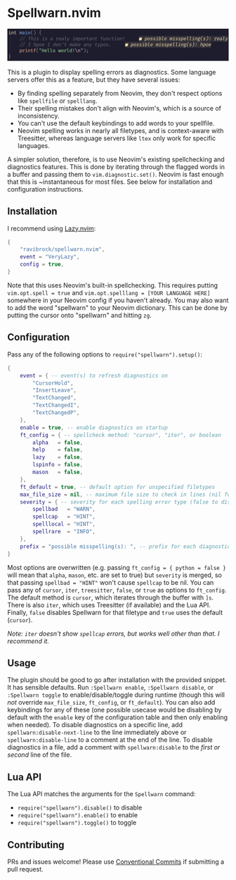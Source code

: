 # Spellwarn.nvim

![example of spelling diagnostics](img/example.jpg)

This is a plugin to display spelling errors as diagnostics. Some language servers offer this as a feature, but they have several issues:

- By finding spelling separately from Neovim, they don't respect options like `spellfile` or `spelllang`.
- Their spelling mistakes don't align with Neovim's, which is a source of inconsistency.
- You can't use the default keybindings to add words to your spellfile.
- Neovim spelling works in nearly all filetypes, and is context-aware with Treesitter, whereas language servers like `ltex` only work for specific languages.

A simpler solution, therefore, is to use Neovim's existing spellchecking and diagnostics features. This is done by iterating through the flagged words in a buffer and passing them to `vim.diagnostic.set()`. Neovim is fast enough that this is ~instantaneous for most files. See below for installation and configuration instructions.

## Installation
I recommend using [Lazy.nvim](https://github.com/folke/lazy.nvim):
```lua
{
    "ravibrock/spellwarn.nvim",
    event = "VeryLazy",
    config = true,
}
```
Note that this uses Neovim's built-in spellchecking. This requires putting `vim.opt.spell = true` and `vim.opt.spelllang = [YOUR LANGUAGE HERE]` somewhere in your Neovim config if you haven't already. You may also want to add the word "spellwarn" to your Neovim dictionary. This can be done by putting the cursor onto "spellwarn" and hitting `zg`.

## Configuration
Pass any of the following options to `require("spellwarn").setup()`:
```lua
{
    event = { -- event(s) to refresh diagnostics on
        "CursorHold",
        "InsertLeave",
        "TextChanged",
        "TextChangedI",
        "TextChangedP",
    },
    enable = true, -- enable diagnostics on startup
    ft_config = { -- spellcheck method: "cursor", "iter", or boolean
        alpha   = false,
        help    = false,
        lazy    = false,
        lspinfo = false,
        mason   = false,
    },
    ft_default = true, -- default option for unspecified filetypes
    max_file_size = nil, -- maximum file size to check in lines (nil for no limit)
    severity = { -- severity for each spelling error type (false to disable diagnostics for that type)
        spellbad   = "WARN",
        spellcap   = "HINT",
        spelllocal = "HINT",
        spellrare  = "INFO",
    },
    prefix = "possible misspelling(s): ", -- prefix for each diagnostic message
}
```
Most options are overwritten (e.g. passing `ft_config = { python = false }` will mean that `alpha`, `mason`, etc. are set to true) but `severity` is merged, so that passing `spellbad = "HINT"` won't cause `spellcap` to be nil. You can pass any of `cursor`, `iter`, `treesitter`, `false`, or `true` as options to `ft_config`. The default method is `cursor`, which iterates through the buffer with `]s`. There is also `iter`, which uses Treesitter (if available) and the Lua API. Finally, `false` disables Spellwarn for that filetype and `true` uses the default (`cursor`).

*Note: `iter` doesn't show `spellcap` errors, but works well other than that. I recommend it.*

## Usage
The plugin should be good to go after installation with the provided snippet. It has sensible defaults. Run `:Spellwarn enable`, `:Spellwarn disable`, or `:Spellwarn toggle` to enable/disable/toggle during runtime (though this will *not* override `max_file_size`, `ft_config`, or `ft_default`). You can also add keybindings for any of these (one possible usecase would be disabling by default with the `enable` key of the configuration table and then only enabling when needed). To disable diagnostics on a specific line, add `spellwarn:disable-next-line` to the line immediately above or `spellwarn:disable-line` to a comment at the end of the line. To disable diagnostics in a file, add a comment with `spellwarn:disable` to the *first or second* line of the file.

## Lua API
The Lua API matches the arguments for the `Spellwarn` command:
- `require("spellwarn").disable()` to disable
- `require("spellwarn").enable()` to enable
- `require("spellwarn").toggle()` to toggle

## Contributing
PRs and issues welcome! Please use [Conventional Commits](https://www.conventionalcommits.org/) if submitting a pull request.
